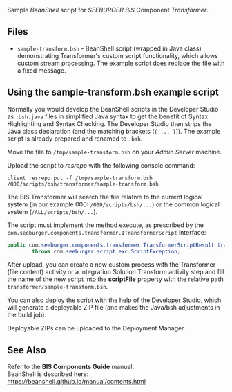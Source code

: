 Sample *BeanShell* script for *SEEBURGER BIS* Component *Transformer*.

## Files

* `sample-transform.bsh` - BeanShell script (wrapped in Java class) demonstrating Transformer's custom script functionality, which allows custom stream processing.
The example script does replace the file with a fixed message.

## Using the sample-transform.bsh example script

Normally you would develop the BeanShell scripts in the Developer Studio as `.bsh.java` files in simplified Java syntax to get the benefit of Syntax Highlighting and Syntax Checking. The Developer Studio then strips the Java class declaration (and the matching brackets (`{ ... }`)). The example script is already prepared and renamed to `.bsh`.

Move the file to `/tmp/sample-transform.bsh` on your <em>Admin Server</em> machine.

Upload the script to <em>resrepo</em> with the following console command:

```
client resrepo:put -f /tmp/sample-transform.bsh /000/scripts/bsh/transformer/sample-transform.bsh
```

The BIS Transformer will search the file relative to the current logical system (in our example 000: `/000/scripts/bsh/...`) or the common logical system (`/ALL/scripts/bsh/...`). 

The script must implement the method execute, as prescribed by the `com.seeburger.components.transformer.ITransformerScript` interface:

```java
public com.seeburger.components.transformer.TransformerScriptResult transform(InputStream, HashMap)
        throws com.seeburger.script.exc.ScriptException;
```

After upload, you can create a new custom process with the Transformer (file content) activity or a Integration Solution Transform activity step and fill the name of the new script into the **scriptFile** property with the relative path `transformer/sample-transform.bsh`.

You can also deploy the script with the help of the Developer Studio, which will generate a deployable ZIP file (and makes the Java/bsh adjustments in the build job).

Deployable ZIPs can be uploaded to the Deployment Manager.


## See Also

Refer to the **BIS Components Guide** manual.<br/>
BeanShell is described here: https://beanshell.github.io/manual/contents.html
